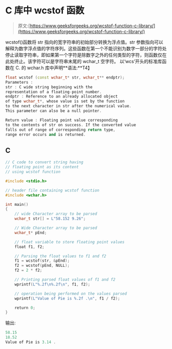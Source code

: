 # C 库中 wcstof 函数

> 原文:[https://www.geeksforgeeks.org/wcstof-function-c-library/](https://www.geeksforgeeks.org/wcstof-function-c-library/)

wcstof()函数将 str 指向的宽字符串的初始部分转换为浮点值。str 参数指向可以解释为数字浮点值的字符序列。这些函数在第一个不能识别为数字一部分的字符处停止读取字符串，即如果第一个字符是除数字之外的任何类型的字符，则函数仅在此处终止。该字符可以是字符串末尾的 wchar_t 空字符。
以‘wcs’开头的标准库函数在 C.
的 wchar.h 库中声明**语法:**T4】

```cpp
float wcstof (const wchar_t* str, wchar_t** endptr);
Parameters :
str : C wide string beginning with the 
representation of a floating-point number.
endptr : Reference to an already allocated object 
of type wchar_t*, whose value is set by the function 
to the next character in str after the numerical value.
This parameter can also be a null pointer.

Return value : Floating point value corresponding 
to the contents of str on success. If the converted value 
falls out of range of corresponding return type, 
range error occurs and is returned.
```

## C

```cpp
// C code to convert string having
// floating point as its content
// using wcstof function

#include <stdio.h>

// header file containing wcstof function
#include <wchar.h>

int main()
{
    // wide Character array to be parsed
    wchar_t str[] = L"58.152 9.26";

    // Wide Character array to be parsed
    wchar_t* pEnd;

    // float variable to store floating point values
    float f1, f2;

    // Parsing the float values to f1 and f2
    f1 = wcstof(str, &pEnd);
    f2 = wcstof(pEnd, NULL);
    f2 = 2 * f2;

    // Printing parsed float values of f1 and f2
    wprintf(L"%.2f\n%.2f\n", f1, f2);

    // operation being performed on the values parsed
    wprintf(L"Value of Pie is %.2f .\n", f1 / f2);

    return 0;
}
```

输出:

```cpp
58.15
18.52
Value of Pie is 3.14 .
```